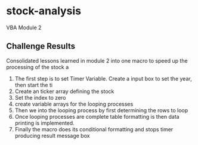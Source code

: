 # stock-analysis
VBA  Module 2

## Challenge Results

Consolidated lessons learned in module 2 into one macro to speed up the processing of the stock a
1. The first step is to set Timer Variable. Create a input box to set the year, then start the ti
2. Create an ticker array defining the stock
3. Set the index to zero
4. create variable arrays for the looping processes
5. Then we into the looping process by first determining the rows to loop
6. Once looping processes are complete table formatting is then data printing is implemented.
7. Finally the macro does its conditional formatting and stops timer producing result message box